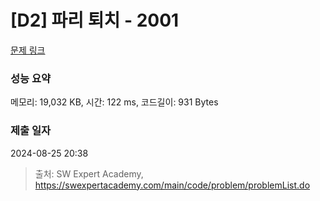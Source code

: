 # [D2] 파리 퇴치 - 2001 

[문제 링크](https://swexpertacademy.com/main/code/problem/problemDetail.do?contestProbId=AV5PzOCKAigDFAUq) 

### 성능 요약

메모리: 19,032 KB, 시간: 122 ms, 코드길이: 931 Bytes

### 제출 일자

2024-08-25 20:38



> 출처: SW Expert Academy, https://swexpertacademy.com/main/code/problem/problemList.do